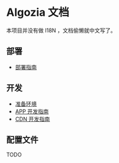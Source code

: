 # Algozia 文档

本项目并没有做 I18N ，文档偷懒就中文写了。

## 部署

- [部署指南](./deploy.md)

## 开发

- [准备环境](./dev-prework.md)
- [APP 开发指南](./dev-app.md)
- [CDN 开发指南](./dev-cdn.md)

## 配置文件

TODO
